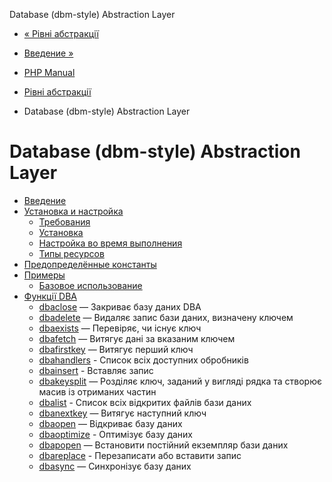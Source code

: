 Database (dbm-style) Abstraction Layer

-   [« Рівні абстракції](refs.database.abstract.html)
    
-   [Введение »](intro.dba.html)
    
-   [PHP Manual](index.html)
    
-   [Рівні абстракції](refs.database.abstract.html)
    
-   Database (dbm-style) Abstraction Layer
    

# Database (dbm-style) Abstraction Layer

-   [Введение](intro.dba.html)
-   [Установка и настройка](dba.setup.html)
    -   [Требования](dba.requirements.html)
    -   [Установка](dba.installation.html)
    -   [Настройка во время выполнения](dba.configuration.html)
    -   [Типы ресурсов](dba.resources.html)
-   [Предопределённые константы](dba.constants.html)
-   [Примеры](dba.examples.html)
    -   [Базовое использование](dba.example.html)
-   [Функції DBA](ref.dba.html)
    -   [dbaclose](function.dba-close.html) — Закриває базу даних DBA
    -   [dbadelete](function.dba-delete.html) — Видаляє запис бази даних, визначену ключем
    -   [dbaexists](function.dba-exists.html) — Перевіряє, чи існує ключ
    -   [dbafetch](function.dba-fetch.html) — Витягує дані за вказаним ключем
    -   [dbafirstkey](function.dba-firstkey.html) — Витягує перший ключ
    -   [dbahandlers](function.dba-handlers.html) - Список всіх доступних обробників
    -   [dbainsert](function.dba-insert.html) - Вставляє запис
    -   [dbakeysplit](function.dba-key-split.html) — Розділяє ключ, заданий у вигляді рядка та створює масив із отриманих частин
    -   [dbalist](function.dba-list.html) - Список всіх відкритих файлів бази даних
    -   [dbanextkey](function.dba-nextkey.html) — Витягує наступний ключ
    -   [dbaopen](function.dba-open.html) — Відкриває базу даних
    -   [dbaoptimize](function.dba-optimize.html) - Оптимізує базу даних
    -   [dbapopen](function.dba-popen.html) — Встановити постійний екземпляр бази даних
    -   [dbareplace](function.dba-replace.html) - Перезаписати або вставити запис
    -   [dbasync](function.dba-sync.html) — Синхронізує базу даних